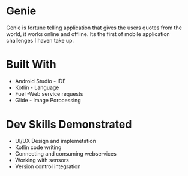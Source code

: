 # Genie
Genie is fortune telling application that gives the users quotes from the world, it works online and offline. Its the first of mobile application challenges I haven take up.
<h1>Built With</h1>
<ul>
<li>Android Studio - IDE</li>
<li>Kotlin - Language</li>
<li>Fuel -Web service requests</li>
<li>Glide - Image Porocessing</li>
</ul>
<h1>Dev Skills Demonstrated</h1>
<ul>
<li>UI/UX Design and implemetation</li>
<li>Kotlin code writing</li>
<li>Connecting and consuming webservices</li>
<li>Working with sensors</li>
<li>Version control integration</li>
</ul>
